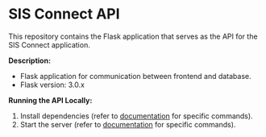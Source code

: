 # SIS Connect API

This repository contains the Flask application that serves as the API for the SIS Connect application.

**Description:**

* Flask application for communication between frontend and database.
* Flask version: 3.0.x

**Running the API Locally:**

1. Install dependencies (refer to [documentation](https://flask.palletsprojects.com/en/3.0.x/) for specific commands).
2. Start the server (refer to [documentation](https://flask.palletsprojects.com/en/3.0.x/) for specific commands).

